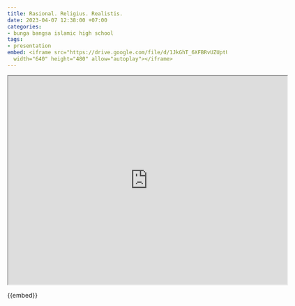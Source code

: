 ```yaml
---
title: Rasional. Religius. Realistis.
date: 2023-04-07 12:38:00 +07:00
categories:
- bunga bangsa islamic high school
tags:
- presentation
embed: <iframe src="https://drive.google.com/file/d/1JkGhT_6XFBRvUZUptUL_dmm0QFs7gnip/preview"
  width="640" height="480" allow="autoplay"></iframe>
---
```


<iframe src="https://drive.google.com/file/d/1JkGhT_6XFBRvUZUptUL_dmm0QFs7gnip/preview" width="640" height="480" allow="autoplay"></iframe>

{{embed}}